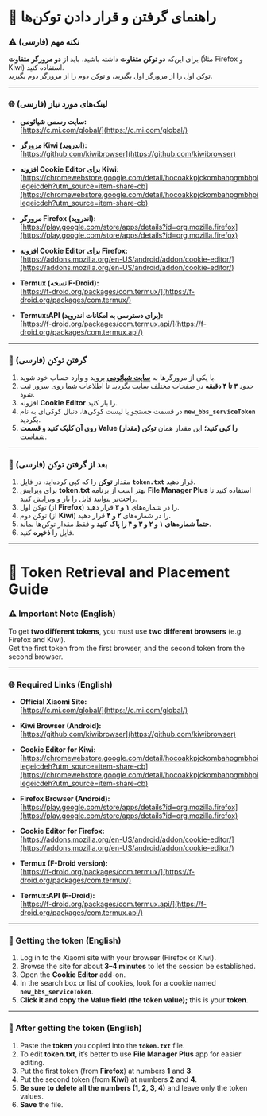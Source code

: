 
# 📑 راهنمای گرفتن و قرار دادن توکن‌ها  

### ⚠️ نکته مهم (فارسی)
برای این‌که **دو توکن متفاوت** داشته باشید، باید از **دو مرورگر متفاوت** (مثلاً Firefox و Kiwi) استفاده کنید.  
توکن اول را از مرورگر اول بگیرید، و توکن دوم را از مرورگر دوم بگیرید.

---

### 🌐 لینک‌های مورد نیاز (فارسی)  

- **سایت رسمی شیائومی:**  
[https://c.mi.com/global/](https://c.mi.com/global/)

- **مرورگر Kiwi (اندروید):**  
[https://github.com/kiwibrowser](https://github.com/kiwibrowser)

- **افزونه Cookie Editor برای Kiwi:**  
[https://chromewebstore.google.com/detail/hocoakkpjckombahpgmbhpilegeicdeh?utm_source=item-share-cb](https://chromewebstore.google.com/detail/hocoakkpjckombahpgmbhpilegeicdeh?utm_source=item-share-cb)

- **مرورگر Firefox (اندروید):**  
[https://play.google.com/store/apps/details?id=org.mozilla.firefox](https://play.google.com/store/apps/details?id=org.mozilla.firefox)

- **افزونه Cookie Editor برای Firefox:**  
[https://addons.mozilla.org/en-US/android/addon/cookie-editor/](https://addons.mozilla.org/en-US/android/addon/cookie-editor/)

- **Termux (نسخه F-Droid):**  
[https://f-droid.org/packages/com.termux/](https://f-droid.org/packages/com.termux/)

- **Termux:API (برای دسترسی به امکانات اندروید):**  
[https://f-droid.org/packages/com.termux.api/](https://f-droid.org/packages/com.termux.api/)

---

### 🔑 گرفتن توکن (فارسی)  
1. با یکی از مرورگرها به **[سایت شیائومی](https://c.mi.com/global/)** بروید و وارد حساب خود شوید.  
2. حدود **۳ تا ۴ دقیقه** در صفحات مختلف سایت بگردید تا اطلاعات شما روی سرور ثبت شود.  
3. افزونه **Cookie Editor** را باز کنید.  
4. در قسمت جستجو یا لیست کوکی‌ها، دنبال کوکی‌ای به نام **`new_bbs_serviceToken`** بگردید.  
5. **روی آن کلیک کنید و قسمت Value (مقدار) را کپی کنید؛** این مقدار همان **توکن** شماست.  

---

### 📄 بعد از گرفتن توکن (فارسی)  
1. مقدار **توکن** را که کپی کرده‌اید، در فایل **`token.txt`** قرار دهید.  
2. برای ویرایش **token.txt** بهتر است از برنامه **File Manager Plus** استفاده کنید تا راحت‌تر بتوانید فایل را باز و ویرایش کنید.  
3. توکن اول (از **Firefox**) را در شماره‌های **۱ و ۳** قرار دهید.  
4. توکن دوم (از **Kiwi**) را در شماره‌های **۲ و ۴** قرار دهید.  
5. **حتماً شماره‌های ۱ و ۲ و ۳ و ۴ را پاک کنید** و فقط مقدار توکن‌ها بماند.  
6. فایل را **ذخیره** کنید.  

---

# 📑 Token Retrieval and Placement Guide  

### ⚠️ Important Note (English)
To get **two different tokens**, you must use **two different browsers** (e.g. Firefox and Kiwi).  
Get the first token from the first browser, and the second token from the second browser.

---

### 🌐 Required Links (English)  

- **Official Xiaomi Site:**  
[https://c.mi.com/global/](https://c.mi.com/global/)

- **Kiwi Browser (Android):**  
[https://github.com/kiwibrowser](https://github.com/kiwibrowser)

- **Cookie Editor for Kiwi:**  
[https://chromewebstore.google.com/detail/hocoakkpjckombahpgmbhpilegeicdeh?utm_source=item-share-cb](https://chromewebstore.google.com/detail/hocoakkpjckombahpgmbhpilegeicdeh?utm_source=item-share-cb)

- **Firefox Browser (Android):**  
[https://play.google.com/store/apps/details?id=org.mozilla.firefox](https://play.google.com/store/apps/details?id=org.mozilla.firefox)

- **Cookie Editor for Firefox:**  
[https://addons.mozilla.org/en-US/android/addon/cookie-editor/](https://addons.mozilla.org/en-US/android/addon/cookie-editor/)

- **Termux (F-Droid version):**  
[https://f-droid.org/packages/com.termux/](https://f-droid.org/packages/com.termux/)

- **Termux:API (F-Droid):**  
[https://f-droid.org/packages/com.termux.api/](https://f-droid.org/packages/com.termux.api/)

---

### 🔑 Getting the token (English)  
1. Log in to the Xiaomi site with your browser (Firefox or Kiwi).  
2. Browse the site for about **3–4 minutes** to let the session be established.  
3. Open the **Cookie Editor** add-on.  
4. In the search box or list of cookies, look for a cookie named **`new_bbs_serviceToken`**.  
5. **Click it and copy the Value field (the token value);** this is your **token**.  

---

### 📄 After getting the token (English)  
1. Paste the **token** you copied into the **`token.txt`** file.  
2. To edit **token.txt**, it’s better to use **File Manager Plus** app for easier editing.  
3. Put the first token (from **Firefox**) at numbers **1** and **3**.  
4. Put the second token (from **Kiwi**) at numbers **2** and **4**.  
5. **Be sure to delete all the numbers (1, 2, 3, 4)** and leave only the token values.  
6. **Save** the file.  
